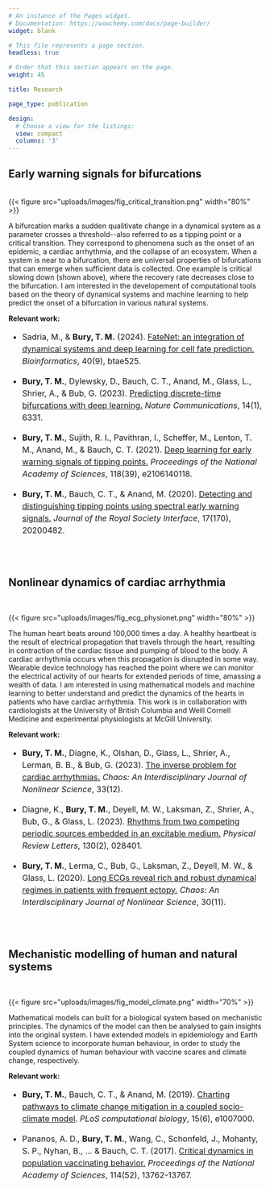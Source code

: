 ```yaml
---
# An instance of the Pages widget.
# Documentation: https://wowchemy.com/docs/page-builder/
widget: blank

# This file represents a page section.
headless: true

# Order that this section appears on the page.
weight: 45

title: Research

page_type: publication

design:
  # Choose a view for the listings:
  view: compact
  columns: '3'
---
```



<h2> Early warning signals for bifurcations </h2>
<br>
{{< figure src="uploads/images/fig_critical_transition.png" width="80%" >}}

A bifurcation marks a sudden qualitivate change in a dynamical system as a parameter crosses a threshold--also referred to as a tipping point or a critical transition. They correspond to phenomena such as the onset of an epidemic, a cardiac arrhythmia, and the collapse of an ecosystem. When a system is near to a bifurcation, there are universal properties of bifurcations that can emerge when sufficient data is collected. One example is critical slowing down (shown above), where the recovery rate decreases close to the bifurcation. I am interested in the developement of computational tools based on the theory of dynamical systems and machine learning to help predict the onset of a bifurcation in various natural systems.

<b>Relevant work:</b>

<div style="font-size: 16px; line-height: 1.5;">

- Sadria, M., & **Bury, T. M.** (2024). <a href="https://academic.oup.com/bioinformatics/article/40/9/btae525/7739702?login=true" target="_blank">FateNet: an integration of dynamical systems and deep learning for cell fate prediction.</a> *Bioinformatics*, 40(9), btae525.

-   **Bury, T. M.**, Dylewsky, D., Bauch, C. T., Anand, M., Glass, L., Shrier, A., & Bub, G. (2023). <a href="https://www.nature.com/articles/s41467-023-42020-z" target="_blank">Predicting discrete-time bifurcations with deep learning.</a> *Nature Communications*, 14(1), 6331.

- **Bury, T. M.**, Sujith, R. I., Pavithran, I., Scheffer, M., Lenton, T. M., Anand, M., & Bauch, C. T. (2021). <a href="https://www.pnas.org/doi/10.1073/pnas.2106140118" target="_blank">Deep learning for early warning signals of tipping points.</a> *Proceedings of the National Academy of Sciences*, 118(39), e2106140118.

- **Bury, T. M.**, Bauch, C. T., & Anand, M. (2020). <a href="https://www.pnas.org/doi/10.1073/pnas.2106140118" target="_blank">Detecting and distinguishing tipping points using spectral early warning signals.</a> *Journal of the Royal Society Interface*, 17(170), 20200482.

</div>

<!-- <b>Research questions:</b>
- Can we develop early warning signals that distinguish subcritical (abrupt) from supercritical (smooth) bifurcations?
- To what extent can deep learning methods generalize to bifurcations in spatial systems?
- What features of time series are deep learning methods using to provide early warning signals?
- How do early warning signals behave in the vicinity of multiple bifurcations? -->


<br><br>




<h2> Nonlinear dynamics of cardiac arrhythmia </h2>
<br>

{{< figure src="uploads/images/fig_ecg_physionet.png" width="80%" >}}

The human heart beats around 100,000 times a day. A healthy heartbeat is the result of electrical propagation that travels through the heart, resulting in contraction of the cardiac tissue and pumping of blood to the body. A cardiac arrhythmia occurs when this propagation is disrupted in some way. Wearable device technology has reached the point where we can monitor the electrical activity of our hearts for extended periods of time, amassing a wealth of data. I am interested in using mathematical models and machine learning to better understand and predict the dynamics of the hearts in patients who have cardiac arrhythmia. This work is in collaboration with cardiologists at the University of British Columbia and Weill Cornell Medicine and experimental physiologists at McGill University.

<b>Relevant work:</b>

<div style="font-size: 16px; line-height: 1.5;">

- **Bury, T. M.**, Diagne, K., Olshan, D., Glass, L., Shrier, A., Lerman, B. B., & Bub, G. (2023). <a href="https://pubs.aip.org/aip/cha/article-abstract/33/12/123130/2931573/The-inverse-problem-for-cardiac-arrhythmias?redirectedFrom=fulltext" target="_blank">The inverse problem for cardiac arrhythmias.</a> *Chaos: An Interdisciplinary Journal of Nonlinear Science*, 33(12).

- Diagne, K., **Bury, T. M.**, Deyell, M. W., Laksman, Z., Shrier, A., Bub, G., & Glass, L. (2023). <a href="https://journals.aps.org/prl/abstract/10.1103/PhysRevLett.130.028401" target="_blank">Rhythms from two competing periodic sources embedded in an excitable medium.</a> *Physical Review Letters*, 130(2), 028401.

- **Bury, T. M.**, Lerma, C., Bub, G., Laksman, Z., Deyell, M. W., & Glass, L. (2020). <a href="https://pubs.aip.org/aip/cha/article-abstract/30/11/113127/1077361/Long-ECGs-reveal-rich-and-robust-dynamical-regimes?redirectedFrom=fulltext" target="_blank">Long ECGs reveal rich and robust dynamical regimes in patients with frequent ectopy.</a> *Chaos: An Interdisciplinary Journal of Nonlinear Science*, 30(11).
</div>
<!-- 
Current research questions:
- xxx -->

<br><br>


<!-- <h2> Onset of spiral waves in excitable media </h2>
<br>

Gif of spiral wave

<br><br> -->

<h2> Mechanistic modelling of human and natural systems </h2>
<br>

{{< figure src="uploads/images/fig_model_climate.png" width="70%" >}}

<!-- <img src="uploads/images/fig_model_climate.png" style="display: block; margin-left: auto; margin-right: auto; width: 50%;"/> -->


Mathematical models can built for a biological system based on mechanistic principles. The dynamics of the model can then be analysed to gain insights into the original system. I have extended models in epidemiology and Earth System science to incorporate human behaviour, in order to study the coupled dynamics of human behaviour with vaccine scares and climate change, respectively.

<b>Relevant work:</b>

<div style="font-size: 16px; line-height: 1.5;">

- **Bury, T. M.**, Bauch, C. T., & Anand, M. (2019). <a href="https://journals.plos.org/ploscompbiol/article?id=10.1371/journal.pcbi.1007000" target="_blank">Charting pathways to climate change mitigation in a coupled socio-climate model</a>. *PLoS computational biology*, 15(6), e1007000.

-   Pananos, A. D., **Bury, T. M.**, Wang, C., Schonfeld, J., Mohanty, S. P., Nyhan, B., ... & Bauch, C. T. (2017). <a href="https://www.pnas.org/doi/abs/10.1073/pnas.1704093114" target="_blank">Critical dynamics in population vaccinating behavior.</a> *Proceedings of the National Academy of Sciences*, 114(52), 13762-13767.

</div>


<br><br><br>





